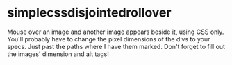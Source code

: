 # simplecssdisjointedrollover

Mouse over an image and another image appears beside it, using CSS only. You'll probably have to change the pixel dimensions of the divs to your specs. Just past the paths where I have them marked. Don't forget to fill out the images' dimension and alt tags!
